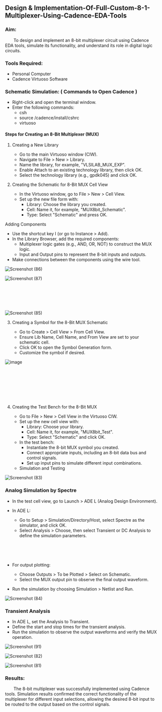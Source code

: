## Design & Implementation-Of-Full-Custom-8-1-Multiplexer-Using-Cadence-EDA-Tools
### Aim:
&emsp;&emsp;To design and implement an 8-bit multiplexer circuit using Cadence EDA tools, simulate its functionality, and understand its role in digital logic circuits.
### Tools Required:
  + Personal Computer
  + Cadence Virtuoso Software

### Schematic Simulation: ( Commands to Open Cadence )

  - Right-click and open the terminal window.
  - Enter the following commands:
      + csh
      + source /cadence/install/cshrc
      + virtuoso

#### Steps for Creating an 8-Bit Multiplexer (MUX)
1. Creating a New Library

   + Go to the main Virtuoso window (CIW).
   + Navigate to File > New > Library.
   + Name the library, for example, "VLSILAB_MUX_EXP".
   + Enable Attach to an existing technology library, then click OK.
   + Select the technology library (e.g., gpdk045) and click OK.

2. Creating the Schematic for 8-Bit MUX Cell View

   - In the Virtuoso window, go to File > New > Cell View.
   - Set up the new file form with:
      + Library: Choose the library you created.
      + Cell: Name it, for example, "MUX8bit_Schematic".
      + Type: Select "Schematic" and press OK.

Adding Components

  - Use the shortcut key I (or go to Instance > Add).
  - In the Library Browser, add the required components:
      + Multiplexer logic gates (e.g., AND, OR, NOT) to construct the MUX logic.
      + Input and Output pins to represent the 8-bit inputs and outputs.
  - Make connections between the components using the wire tool.
    
![Screenshot (86)](https://github.com/user-attachments/assets/a1007542-65de-4536-8378-4d91e0ec04f4)

![Screenshot (87)](https://github.com/user-attachments/assets/3d9bee47-979c-4bb1-8d4c-c6be5633cd56)

<br>
<br>
<br>
<br>

![Screenshot (85)](https://github.com/user-attachments/assets/0048f4fc-0c32-4819-8509-1fed458ac923)


3. Creating a Symbol for the 8-Bit MUX Schematic

   - Go to Create > Cell View > From Cell View.
   - Ensure Lib Name, Cell Name, and From View are set to your schematic cell.
   - Click OK to open the Symbol Generation form.
   - Customize the symbol if desired.

![image](https://github.com/user-attachments/assets/e5a1c977-82d7-4df3-94a4-cee3a13f3d84)

<br>
<br>
<br>
<br>
<br>
<br>

4. Creating the Test Bench for the 8-Bit MUX

   - Go to File > New > Cell View in the Virtuoso CIW.
   - Set up the new cell view with:
       + Library: Choose your library.
       + Cell: Name it, for example, "MUX8bit_Test".
       + Type: Select "Schematic" and click OK.
   - In the test bench:
       + Instantiate the 8-bit MUX symbol you created.
       + Connect appropriate inputs, including an 8-bit data bus and control signals.
       + Set up input pins to simulate different input combinations.
   - Simulation and Testing

![Screenshot (83)](https://github.com/user-attachments/assets/4048865f-ba0a-4b7a-9b72-b33d0dffbbb8)

### Analog Simulation by Spectre

   - In the test cell view, go to Launch > ADE L (Analog Design Environment).

   - In ADE L:
       + Go to Setup > Simulation/Directory/Host, select Spectre as the simulator, and click OK.
       + Select Analysis > Choose, then select Transient or DC Analysis to define the simulation parameters.

<br>
<br>
<br>

   - For output plotting:
       + Choose Outputs > To be Plotted > Select on Schematic.
       + Select the MUX output pin to observe the final output waveform.

   - Run the simulation by choosing Simulation > Netlist and Run.

![Screenshot (84)](https://github.com/user-attachments/assets/c3a2d34c-d4eb-4b92-8cb5-2c77d8fffc03)

### Transient Analysis

   - In ADE L, set the Analysis to Transient.
   - Define the start and stop times for the transient analysis.
   - Run the simulation to observe the output waveforms and verify the MUX operation.

![Screenshot (91)](https://github.com/user-attachments/assets/ed32ea7f-0897-475f-956e-32b4c36d7916)

![Screenshot (82)](https://github.com/user-attachments/assets/3fe2242f-0fee-4700-a6b3-75de9cac654a)

![Screenshot (81)](https://github.com/user-attachments/assets/b90c8903-5c2a-438e-97c3-c08e60dc46e9)

### Results:

&emsp;&emsp;The 8-bit multiplexer was successfully implemented using Cadence tools. Simulation results confirmed the correct functionality of the multiplexer for different input selections, allowing the desired 8-bit input to be routed to the output based on the control signals.
